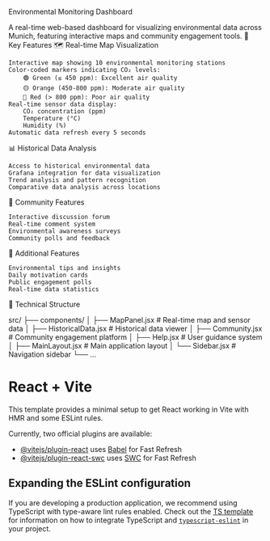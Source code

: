 Environmental Monitoring Dashboard

A real-time web-based dashboard for visualizing environmental data across Munich, featuring interactive maps and community engagement tools.
🌟 Key Features
🗺️ Real-time Map Visualization

    Interactive map showing 10 environmental monitoring stations
    Color-coded markers indicating CO₂ levels:
        🟢 Green (≤ 450 ppm): Excellent air quality
        🟡 Orange (450-800 ppm): Moderate air quality
        🔴 Red (> 800 ppm): Poor air quality
    Real-time sensor data display:
        CO₂ concentration (ppm)
        Temperature (°C)
        Humidity (%)
    Automatic data refresh every 5 seconds

📊 Historical Data Analysis

    Access to historical environmental data
    Grafana integration for data visualization
    Trend analysis and pattern recognition
    Comparative data analysis across locations

👥 Community Features

    Interactive discussion forum
    Real-time comment system
    Environmental awareness surveys
    Community polls and feedback

🌱 Additional Features

    Environmental tips and insights
    Daily motivation cards
    Public engagement polls
    Real-time data statistics

🔧 Technical Structure

src/
├── components/
│   ├── MapPanel.jsx       # Real-time map and sensor data
│   ├── HistoricalData.jsx # Historical data viewer
│   ├── Community.jsx      # Community engagement platform
│   ├── Help.jsx          # User guidance system
│   ├── MainLayout.jsx    # Main application layout
│   └── Sidebar.jsx       # Navigation sidebar
└── ...

# React + Vite

This template provides a minimal setup to get React working in Vite with HMR and some ESLint rules.

Currently, two official plugins are available:

- [@vitejs/plugin-react](https://github.com/vitejs/vite-plugin-react/blob/main/packages/plugin-react) uses [Babel](https://babeljs.io/) for Fast Refresh
- [@vitejs/plugin-react-swc](https://github.com/vitejs/vite-plugin-react/blob/main/packages/plugin-react-swc) uses [SWC](https://swc.rs/) for Fast Refresh

## Expanding the ESLint configuration

If you are developing a production application, we recommend using TypeScript with type-aware lint rules enabled. Check out the [TS template](https://github.com/vitejs/vite/tree/main/packages/create-vite/template-react-ts) for information on how to integrate TypeScript and [`typescript-eslint`](https://typescript-eslint.io) in your project.
